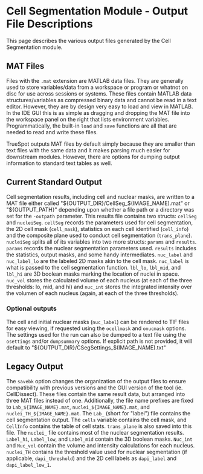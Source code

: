 # Cell Segmentation Module - Output File Descriptions
This page describes the various output files generated by the Cell Segmentation module.

## MAT Files
Files with the `.mat` extension are MATLAB data files. They are generally used to store variables/data from a workspace or program or whatnot on disc for use across sessions or systems. These files contain MATLAB data structures/variables as compressed binary data and cannot be read in a text editor. However, they are by design very easy to load and view in MATLAB. In the IDE GUI this is as simple as dragging and dropping the MAT file into the workspace panel on the right that lists environment variables. Programmatically, the built-in `load` and `save` functions are all that are needed to read and write these files.

TrueSpot outputs MAT files by default simply because they are smaller than text files with the same data and it makes parsing much easier for downstream modules. However, there are options for dumping output information to standard text tables as well.

## Current Standard Output
Cell segmentation results, including cell and nuclear masks, are written to a MAT file either called "${OUTPUT_DIR}/CellSeg_$(IMAGE_NAME).mat" or "${OUTPUT_PATH}" depending upon whether a file path or a directory was set for the `-outpath` parameter. This results file contains two structs: `cellSeg` and `nucleiSeg`. `cellSeg` records the parameters used for cell segmentation, the 2D cell mask (`cell_mask`), statistics on each cell identified (`cell_info`) and the composite plane used to conduct cell segmentation (`trans_plane`).
`nucleiSeg` splits all of its variables into two more structs: `params` and `results`. `params` records the nuclear segmentation parameters used. `results` includes the statistics, output masks, and some handy intermediates. `nuc_label` and `nuc_label_lo` are the labeled 2D masks akin to the cell mask. `nuc_label` is what is passed to the cell segmentation function. `lbl_lo`, `lbl_mid`, and `lbl_hi` are 3D boolean masks marking the location of nuclei in space. `nuc_vol` stores the calculated volume of each nucleus (at each of the three thresholds: lo, mid, and hi) and `nuc_int` stores the integrated intensity over the volumen of each nucleus (again, at each of the three thresholds).

### Optional outputs
The cell and  initial nuclear masks (`nuc_label`) can be rendered to TIF files for easy viewing, if requested using the `ocellmask` and `onucmask` options. The settings used for the run can also be dumped to a text file using the `osettings` and/or `dumpsummary` options. If explicit path is not provided, it will default to "${OUTPUT_DIR}/CSegSettings_$(IMAGE_NAME).txt"

## Legacy Output
The `savebk` option changes the organization of the output files to ensure compatibility with previous versions and the GUI version of the tool (ie. CellDissect). These files contain the same result data, but arranged into three MAT files instead of one. Additionally, the file name prefixes are fixed to `Lab_${IMAGE_NAME}.mat`, `nuclei_${IMAGE_NAME}.mat`, and `nuclei_TH_${IMAGE_NAME}.mat`.
The `Lab_` (short for "label") file contains the cell segmentation output. The `cells` variable contains the cell mask, and `CellInfo` contains the table of cell stats. `trans_plane` is also saved into this file.
The `nuclei_` file contains most of the nuclear segmentation results. `Label_hi`, `Label_low`, and `Label_mid` contain the 3D boolean masks. `Nuc_int` and `Nuc_vol` contain the volume and intensity calculations for each nucleus.
`nuclei_TH` contains the threshold value used for nuclear segmentation (if applicable, `dapi_threshold`) and the 2D cell labels as `dapi_label` and `dapi_label_low_1`.
